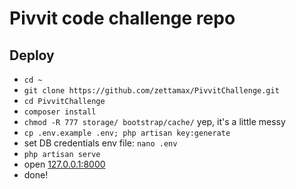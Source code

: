 # Pivvit code challenge repo

## Deploy

- `cd ~`
- `git clone https://github.com/zettamax/PivvitChallenge.git`
- `cd PivvitChallenge` 
- `composer install`
- `chmod -R 777 storage/ bootstrap/cache/` yep, it's a little messy
- `cp .env.example .env; php artisan key:generate`
- set DB credentials env file: `nano .env`
- `php artisan serve`
- open [127.0.0.1:8000](http://127.0.0.1:8000)
- done!